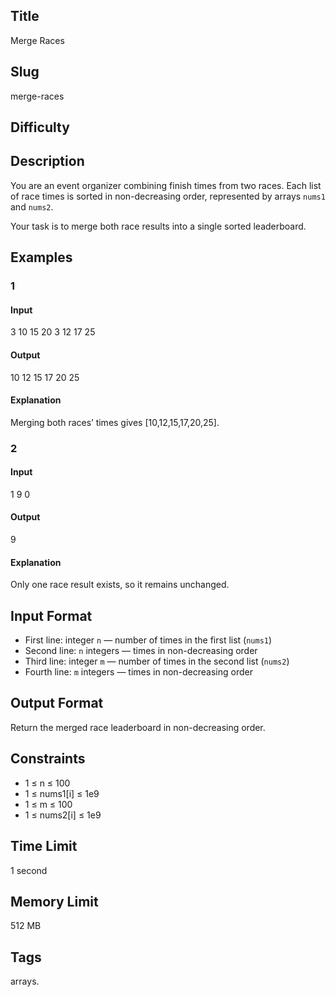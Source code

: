 ## Title

Merge Races

## Slug

merge-races

## Difficulty


## Description

You are an event organizer combining finish times from two races. Each list of race times is sorted in non-decreasing order, represented by arrays `nums1` and `nums2`.  

Your task is to merge both race results into a single sorted leaderboard.




## Examples

### 1

#### Input

3
10 15 20
3
12 17 25

#### Output

10 12 15 17 20 25

#### Explanation

Merging both races’ times gives [10,12,15,17,20,25].


### 2

#### Input

1
9
0

#### Output

9

#### Explanation

Only one race result exists, so it remains unchanged.


## Input Format  

- First line: integer `n` — number of times in the first list (`nums1`)  
- Second line: `n` integers — times in non-decreasing order  
- Third line: integer `m` — number of times in the second list (`nums2`)  
- Fourth line: `m` integers — times in non-decreasing order  


## Output Format  

Return the merged race leaderboard in non-decreasing order.


## Constraints  

- 1 ≤ n ≤ 100  
- 1 ≤ nums1[i] ≤ 1e9  
- 1 ≤ m ≤ 100  
- 1 ≤ nums2[i] ≤ 1e9  

## Time Limit

1 second

## Memory Limit

512 MB

## Tags

arrays.
